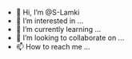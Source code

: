 - 👋 Hi, I’m @S-Lamki
- 👀 I’m interested in ...
- 🌱 I’m currently learning ...
- 💞️ I’m looking to collaborate on ...
- 📫 How to reach me ...

<!---
S-Lamki/S-Lamki is a ✨ special ✨ repository because its `README.md` (this file) appears on your GitHub profile.
You can click the Preview link to take a look at your changes.
--->
